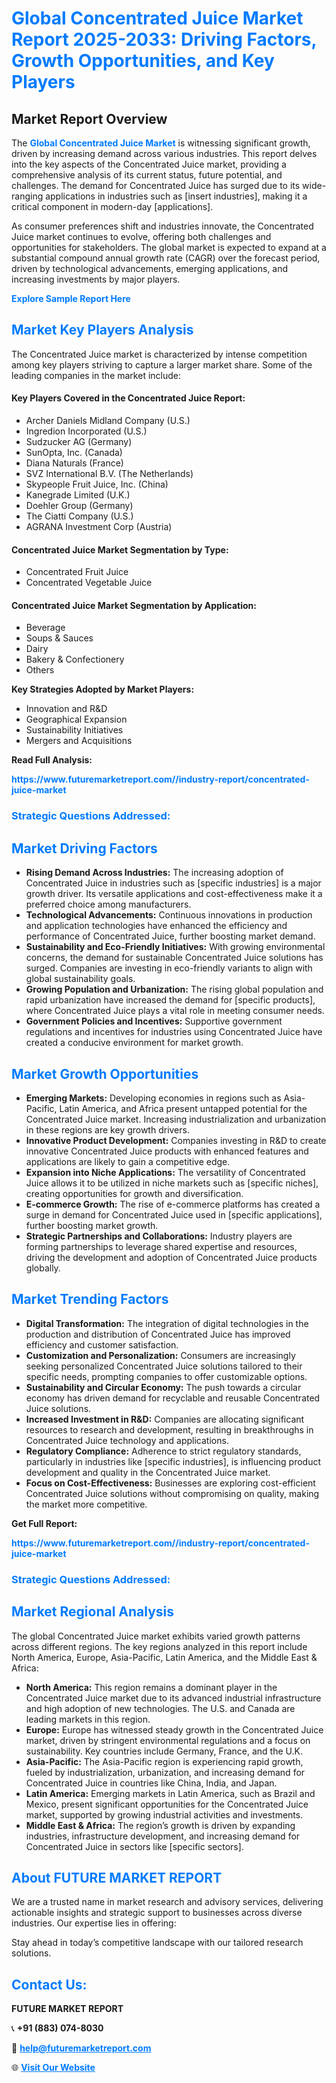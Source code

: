 <h1 style="color: #007BFF;">Global Concentrated Juice Market Report 2025-2033: Driving Factors, Growth Opportunities, and Key Players</h1>

<section id="overview">
<h2>Market Report Overview</h2>
<p>The <a href="https://www.futuremarketreport.com//industry-report/concentrated-juice-market" style="color: #007BFF; text-decoration: none;"><strong>Global Concentrated Juice Market</strong></a> is witnessing significant growth, driven by increasing demand across various industries. This report delves into the key aspects of the Concentrated Juice market, providing a comprehensive analysis of its current status, future potential, and challenges. The demand for Concentrated Juice has surged due to its wide-ranging applications in industries such as [insert industries], making it a critical component in modern-day [applications].</p>
<p>As consumer preferences shift and industries innovate, the Concentrated Juice market continues to evolve, offering both challenges and opportunities for stakeholders. The global market is expected to expand at a substantial compound annual growth rate (CAGR) over the forecast period, driven by technological advancements, emerging applications, and increasing investments by major players.</p>
</section>

<section id="overview">
<p><a href="https://www.futuremarketreport.com//request-sample/reportId=87748" style="color: #007BFF; text-decoration: none;"><strong>Explore Sample Report Here</strong></a></p>
</section>

<section id="key-players">
<h2 style="color: #007BFF;">Market Key Players Analysis</h2>
<p>The Concentrated Juice market is characterized by intense competition among key players striving to capture a larger market share. Some of the leading companies in the market include:</p>
<h4>Key Players Covered in the Concentrated Juice Report:</h4>
<ul><li>Archer Daniels Midland Company (U.S.)</li><li>Ingredion Incorporated (U.S.)</li><li>Sudzucker AG (Germany)</li><li>SunOpta, Inc. (Canada)</li><li>Diana Naturals (France)</li><li>SVZ International B.V. (The Netherlands)</li><li>Skypeople Fruit Juice, Inc. (China)</li><li>Kanegrade Limited (U.K.)</li><li>Doehler Group (Germany)</li><li>The Ciatti Company (U.S.)</li><li>AGRANA Investment Corp (Austria)</li></ul>
<h4>Concentrated Juice Market Segmentation by Type:</h4>
<ul><li>Concentrated Fruit Juice</li><li>Concentrated Vegetable Juice</li></ul>

<h4>Concentrated Juice Market Segmentation by Application:</h4>
<ul><li>Beverage</li><li>Soups &amp; Sauces</li><li>Dairy</li><li>Bakery &amp; Confectionery</li><li>Others</li></ul>
<p><strong>Key Strategies Adopted by Market Players:</strong></p>
<ul>
<li>Innovation and R&D</li>
<li>Geographical Expansion</li>
<li>Sustainability Initiatives</li>
<li>Mergers and Acquisitions</li>
</ul>
</section>

<section>
<p><strong>Read Full Analysis: </strong></p><a href="https://www.futuremarketreport.com//industry-report/concentrated-juice-market" style="color: #007BFF; text-decoration: none;"><strong>https://www.futuremarketreport.com//industry-report/concentrated-juice-market</strong></a>
<h3 style="color: #007BFF;">Strategic Questions Addressed:</h3>
</section>

<section id="driving-factors">
<h2 style="color: #007BFF;">Market Driving Factors</h2>
<ul>
<li><strong>Rising Demand Across Industries:</strong> The increasing adoption of Concentrated Juice in industries such as [specific industries] is a major growth driver. Its versatile applications and cost-effectiveness make it a preferred choice among manufacturers.</li>
<li><strong>Technological Advancements:</strong> Continuous innovations in production and application technologies have enhanced the efficiency and performance of Concentrated Juice, further boosting market demand.</li>
<li><strong>Sustainability and Eco-Friendly Initiatives:</strong> With growing environmental concerns, the demand for sustainable Concentrated Juice solutions has surged. Companies are investing in eco-friendly variants to align with global sustainability goals.</li>
<li><strong>Growing Population and Urbanization:</strong> The rising global population and rapid urbanization have increased the demand for [specific products], where Concentrated Juice plays a vital role in meeting consumer needs.</li>
<li><strong>Government Policies and Incentives:</strong> Supportive government regulations and incentives for industries using Concentrated Juice have created a conducive environment for market growth.</li>
</ul>
</section>

<section id="growth-opportunities">
<h2 style="color: #007BFF;">Market Growth Opportunities</h2>
<ul>
<li><strong>Emerging Markets:</strong> Developing economies in regions such as Asia-Pacific, Latin America, and Africa present untapped potential for the Concentrated Juice market. Increasing industrialization and urbanization in these regions are key growth drivers.</li>
<li><strong>Innovative Product Development:</strong> Companies investing in R&D to create innovative Concentrated Juice products with enhanced features and applications are likely to gain a competitive edge.</li>
<li><strong>Expansion into Niche Applications:</strong> The versatility of Concentrated Juice allows it to be utilized in niche markets such as [specific niches], creating opportunities for growth and diversification.</li>
<li><strong>E-commerce Growth:</strong> The rise of e-commerce platforms has created a surge in demand for Concentrated Juice used in [specific applications], further boosting market growth.</li>
<li><strong>Strategic Partnerships and Collaborations:</strong> Industry players are forming partnerships to leverage shared expertise and resources, driving the development and adoption of Concentrated Juice products globally.</li>
</ul>
</section>

<section id="trending-factors">
<h2 style="color: #007BFF;">Market Trending Factors</h2>
<ul>
<li><strong>Digital Transformation:</strong> The integration of digital technologies in the production and distribution of Concentrated Juice has improved efficiency and customer satisfaction.</li>
<li><strong>Customization and Personalization:</strong> Consumers are increasingly seeking personalized Concentrated Juice solutions tailored to their specific needs, prompting companies to offer customizable options.</li>
<li><strong>Sustainability and Circular Economy:</strong> The push towards a circular economy has driven demand for recyclable and reusable Concentrated Juice solutions.</li>
<li><strong>Increased Investment in R&D:</strong> Companies are allocating significant resources to research and development, resulting in breakthroughs in Concentrated Juice technology and applications.</li>
<li><strong>Regulatory Compliance:</strong> Adherence to strict regulatory standards, particularly in industries like [specific industries], is influencing product development and quality in the Concentrated Juice market.</li>
<li><strong>Focus on Cost-Effectiveness:</strong> Businesses are exploring cost-efficient Concentrated Juice solutions without compromising on quality, making the market more competitive.</li>
</ul>
</section>

<section>
<p><strong>Get Full Report: </strong></p><a href="https://www.futuremarketreport.com//industry-report/concentrated-juice-market" style="color: #007BFF; text-decoration: none;"><strong>https://www.futuremarketreport.com//industry-report/concentrated-juice-market</strong></a>
<h3 style="color: #007BFF;">Strategic Questions Addressed:</h3>
</section>


<section id="regional-analysis">
<h2 style="color: #007BFF;">Market Regional Analysis</h2>
<p>The global Concentrated Juice market exhibits varied growth patterns across different regions. The key regions analyzed in this report include North America, Europe, Asia-Pacific, Latin America, and the Middle East & Africa:</p>
<ul>
<li><strong>North America:</strong> This region remains a dominant player in the Concentrated Juice market due to its advanced industrial infrastructure and high adoption of new technologies. The U.S. and Canada are leading markets in this region.</li>
<li><strong>Europe:</strong> Europe has witnessed steady growth in the Concentrated Juice market, driven by stringent environmental regulations and a focus on sustainability. Key countries include Germany, France, and the U.K.</li>
<li><strong>Asia-Pacific:</strong> The Asia-Pacific region is experiencing rapid growth, fueled by industrialization, urbanization, and increasing demand for Concentrated Juice in countries like China, India, and Japan.</li>
<li><strong>Latin America:</strong> Emerging markets in Latin America, such as Brazil and Mexico, present significant opportunities for the Concentrated Juice market, supported by growing industrial activities and investments.</li>
<li><strong>Middle East & Africa:</strong> The region’s growth is driven by expanding industries, infrastructure development, and increasing demand for Concentrated Juice in sectors like [specific sectors].</li>
</ul>
</section>

<footer>
<h2 style="color: #007BFF;">About FUTURE MARKET REPORT</h2>
<p>We are a trusted name in market research and advisory services, delivering actionable insights and strategic support to businesses across diverse industries. Our expertise lies in offering:</p>

<p>Stay ahead in today’s competitive landscape with our tailored research solutions.</p>

<h2 style="color: #007BFF;">Contact Us:</h2>
<p><strong>FUTURE MARKET REPORT</strong></p>
<p>📞 <strong>+91 (883) 074-8030</strong></p>
<p>📧 <strong><a href="mailto:help@futuremarketreport.com" style="color: #007BFF;">help@futuremarketreport.com</a></strong></p>
<p>🌐 <strong><a href="https://www.futuremarketreport.com/" style="color: #007BFF;">Visit Our Website</a></strong></p>
</footer>